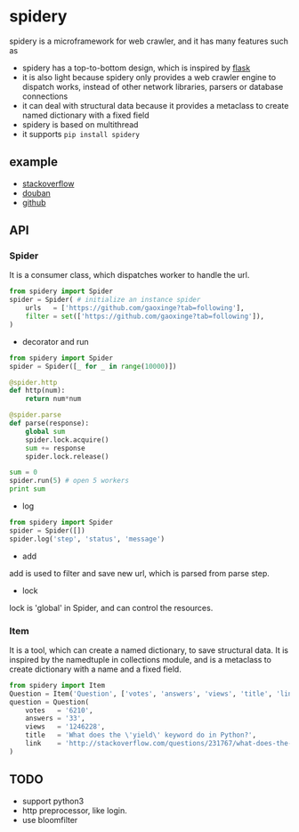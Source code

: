 # spidery

spidery is a microframework for web crawler, and it has many features such as
- spidery has a top-to-bottom design, which is inspired by [flask](https://github.com/pallets/flask)
- it is also light because spidery only provides a web crawler engine to dispatch works, instead of other network libraries, parsers or database connections 
- it can deal with structural data because it provides a metaclass to create named dictionary with a fixed field
- spidery is based on multithread
- it supports `pip install spidery`

## example

- [stackoverflow](https://github.com/For-Human/spidery/blob/master/example/stackoverflow.py)
- [douban](https://github.com/For-Human/spidery/blob/master/example/douban.py)
- [github](https://github.com/For-Human/spidery/blob/master/example/github.py)

## API

### Spider

It is a consumer class, which dispatches worker to handle the url.

```python
from spidery import Spider
spider = Spider( # initialize an instance spider
    urls   = ['https://github.com/gaoxinge?tab=following'],
    filter = set(['https://github.com/gaoxinge?tab=following']),
)
```

- decorator and run

```python
from spidery import Spider
spider = Spider([_ for _ in range(10000)])

@spider.http
def http(num):
    return num*num

@spider.parse
def parse(response):
    global sum
    spider.lock.acquire()
    sum += response
    spider.lock.release()

sum = 0
spider.run(5) # open 5 workers
print sum
```

- log

```python
from spidery import Spider
spider = Spider([])
spider.log('step', 'status', 'message')
```

- add

add is used to filter and save new url, which is parsed from parse step.

- lock

lock is 'global' in Spider, and can control the resources.

### Item

It is a tool, which can create a named dictionary, to save structural data. It is inspired by the namedtuple in collections module, and is a metaclass to create dictionary with a name and a fixed field.

```python
from spidery import Item
Question = Item('Question', ['votes', 'answers', 'views', 'title', 'link'])
question = Question(
    votes   = '6210',
    answers = '33',
    views   = '1246228',
    title   = 'What does the \'yield\' keyword do in Python?',
    link    = 'http://stackoverflow.com/questions/231767/what-does-the-yield-keyword-do-in-python',
)
```

## TODO

- support python3
- http preprocessor, like login.
- use bloomfilter